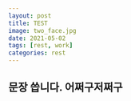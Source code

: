 ```yaml
---
layout: post
title: TEST
image: two_face.jpg
date: 2021-05-02 
tags: [rest, work]
categories: rest
---
```

문장 씁니다. 어쩌구저쩌구
---


